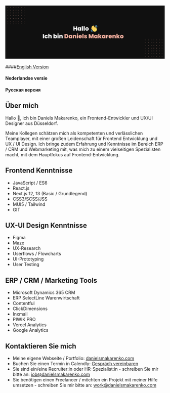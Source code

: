 [![Daniels Makarenko's GitHub Banner](daniels-makarenko_git.png)]([https://braydoncoyer.dev](https://www.daniels-makarenko.com/))

####[English Version](https://github.com/danielsmak/danielsmak/blob/main/danielsmakarenko_en.md) 
#### Nederlandse versie
#### Русская версия

## Über mich

Hallo 👋, ich bin Daniels Makarenko, ein Frontend-Entwickler und UX/UI Designer aus Düsseldorf. 

Meine Kollegen schätzen mich als kompetenten und verlässlichen Teamplayer, mit einer großen Leidenschaft für Frontend Entwicklung und UX / UI Design. Ich bringe zudem Erfahrung und Kenntnisse im Bereich ERP / CRM und Webmarketing mit, was mich zu einem vielseitigen Spezialisten macht, mit dem Hauptfokus auf Frontend-Entwicklung.

## Frontend Kenntnisse

- JavaScript / ES6
- React.js
- Next.js 12, 13 (Basic / Grundlegend)
- CSS3/SCSS/JSS
- MUI5 / Tailwind
- GIT

## UX-UI Design Kenntnisse

- Figma
- Maze
- UX-Research 
- Userflows / Flowcharts
- UI-Prototyping
- User Testing

## ERP / CRM / Marketing Tools

- Microsoft Dynamics 365 CRM 
- ERP SelectLine Warenwirtschaft 
- Contentful
- ClickDimensions 
- Inxmail
- PIWIK PRO 
- Vercel Analytics 
- Google Analytics

## Kontaktieren Sie mich

- Meine eigene Webseite / Portfolio: [danielsmakarenko.com](https://www.daniels-makarenko.com/ "danielsmakarenko.com") 
- Buchen Sie einen Termin in Calendly: [Gespräch vereinbaren](https://calendly.com/danielsmakarenko/ "Gespräch vereinbaren")
- Sie sind ein/eine Recruiter:in oder HR-Spezialist:in - schreiben Sie mir bitte an: [job@danielsmakarenko.com](mailto:job@danielsmakarenko.com)
- Sie benötigen einen Freelancer / möchten ein Projekt mit meiner Hilfe umsetzen - schreiben Sie mir bitte an: [work@danielsmakarenko.com](mailto:work@danielsmakarenko.com)

